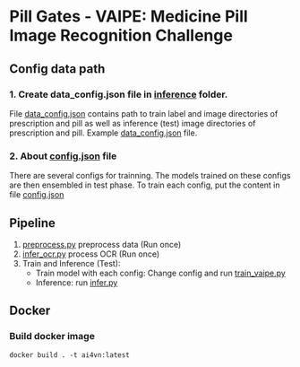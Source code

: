 # Pill Gates - VAIPE: Medicine Pill Image Recognition Challenge
## Config data path

### 1. Create data_config.json file in [inference](inference) folder.
File [data_config.json](inference/data_config.json) contains path to train label and image directories of prescription and pill as well as inference (test) image directories of prescription and pill. Example [data_config.json](inference/data_config.example.json) file.

### 2. About [config.json](inference/config.json) file
There are several configs for trainning. The models trained on these configs are then ensembled in test phase. To train each config, put the content in file [config.json](inference/config.json) 

## Pipeline

1. [preprocess.py](inference/preprocess.py) preprocess data (Run once)
2. [infer_ocr.py](inference/infer_ocr.py) process OCR (Run once)
3. Train and Inference (Test):
    - Train model with each config: Change config and run [train_vaipe.py](inference/train_vaipe.py)
    - Inference:  run [infer.py](inference/infer.py) 

## Docker

### Build docker image
```
docker build . -t ai4vn:latest
```

